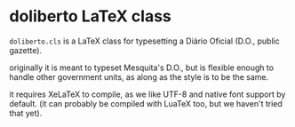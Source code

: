 # doliberto LaTeX class

`doliberto.cls` is a LaTeX class for typesetting a Diário Oficial
(D.O., public gazette).

originally it is meant to typeset Mesquita's D.O., but is flexible
enough to handle other government units, as along as the style is to
be the same.

it requires XeLaTeX to compile, as we like UTF-8 and native font
support by default. (it can probably be compiled with LuaTeX too, but
we haven't tried that yet).
